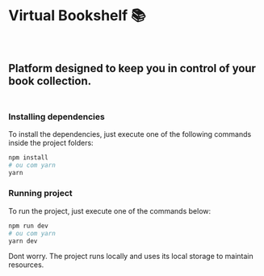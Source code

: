 # Virtual Bookshelf 📚 <br /> <br />

## Platform designed to keep you in control of your book collection. <br /> <br />

### Installing dependencies
To install the dependencies, just execute one of the following commands inside the project folders:
```bash
npm install
# ou com yarn
yarn
```

### Running project
To run the project, just execute one of the commands below:
```bash
npm run dev
# ou com yarn
yarn dev
```

Dont worry. The project runs locally and uses its local storage to maintain resources.

